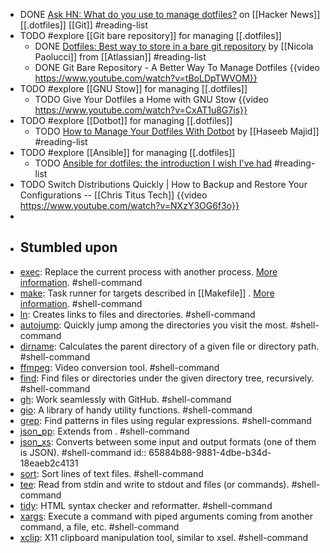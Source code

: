 - DONE [Ask HN: What do you use to manage dotfiles?](https://news.ycombinator.com/item?id=11070797) on [[Hacker News]] [[.dotfiles]] [[Git]] #reading-list
- TODO #explore [[Git bare repository]] for managing [[.dotfiles]]
	- DONE [Dotfiles: Best way to store in a bare git repository](https://www.atlassian.com/git/tutorials/dotfiles) by [[Nicola Paolucci]] from [[Atlassian]] #reading-list
	- DONE Git Bare Repository - A Better Way To Manage Dotfiles
	  {{video https://www.youtube.com/watch?v=tBoLDpTWVOM}}
- TODO #explore [[GNU Stow]] for managing [[.dotfiles]]
	- TODO Give Your Dotfiles a Home with GNU Stow
	  {{video https://www.youtube.com/watch?v=CxAT1u8G7is}}
- TODO #explore [[Dotbot]] for managing [[.dotfiles]]
	- TODO [How to Manage Your Dotfiles With Dotbot](https://haseebmajid.dev/posts/2022-10-15-how-to-manage-your-dotfiles-with-dotbot/) by [[Haseeb Majid]] #reading-list
- TODO #explore [[Ansible]] for managing [[.dotfiles]]
	- TODO [Ansible for dotfiles: the introduction I wish I've had](https://phelipetls.github.io/posts/introduction-to-ansible/) #reading-list
- TODO Switch Distributions Quickly | How to Backup and Restore Your Configurations -- [[Chris Titus Tech]] 
  {{video https://www.youtube.com/watch?v=NXzY3OG6f3o}}
-
- ## Stumbled upon
- [exec](https://command-not-found.com/exec): Replace the current process with another process. [More information](https://linuxcommand.org/lc3_man_pages/exech.html). #shell-command
- [make](https://command-not-found.com/make): Task runner for targets described in [[Makefile]] . [More information](https://www.gnu.org/software/make/manual/make.html). #shell-command
- [ln](https://command-not-found.com/ln): Creates links to files and directories. #shell-command
- [autojump](https://command-not-found.com/autojump): Quickly jump among the directories you visit the most. #shell-command
- [dirname](https://command-not-found.com/dirname): Calculates the parent directory of a given file or directory path. #shell-command
- [ffmpeg](https://command-not-found.com/ffmpeg): Video conversion tool. #shell-command
- [find](https://command-not-found.com/find): Find files or directories under the given directory tree, recursively. #shell-command
- [gh](https://command-not-found.com/gh): Work seamlessly with GitHub. #shell-command
- [gio](https://command-not-found.com/gio): A library of handy utility functions. #shell-command
- [grep](https://command-not-found.com/grep): Find patterns in files using regular expressions. #shell-command
- [json_pp](https://command-not-found.com/json_pp): Extends from . #shell-command
- [json_xs](https://command-not-found.com/json_xs): Converts between some input and output formats (one of them is JSON). #shell-command
  id:: 65884b88-9881-4dbe-b34d-18eaeb2c4131
- [sort](https://command-not-found.com/sort): Sort lines of text files. #shell-command
- [tee](https://command-not-found.com/tee): Read from stdin and write to stdout and files (or commands). #shell-command
- [tidy](https://command-not-found.com/tidy): HTML syntax checker and reformatter. #shell-command
- [xargs](https://command-not-found.com/xargs): Execute a command with piped arguments coming from another command, a file, etc. #shell-command
- [xclip](https://command-not-found.com/xclip): X11 clipboard manipulation tool, similar to xsel. #shell-command